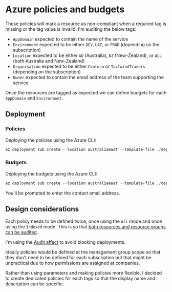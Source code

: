 # Azure policies and budgets

These policies will mark a resource as non-compliant when a required tag is missing or the tag value is invalid. I'm auditing the below tags:

- `AppDomain` expected to contain the name of the service
- `Environment` expected to be either `DEV`, `UAT`, or `PROD` (depending on the subscription)
- `Location` expected to be either `AU` (Australia), `NZ` (New-Zealand), or `ALL` (both Australia and New-Zealand)
- `Organisation` expected to be either `Contoso` or `TailwindTraders` (depending on the subscription)
- `Owner` expected to contain the email address of the team supporting the service

Once the resources are tagged as expected we can define budgets for each `AppDomain` and `Environment`.

## Deployment

### Policies

Deploying the policies using the Azure CLI:

```powershell
az deployment sub create --location australiaeast --template-file ./deploy/tagPolicyInitiative.bicep --parameters @deploy/tagPolicyInitiative.parameters.tailwindtraders-dev.json --name "tagpolicies-$((Get-Date).ToString('yyMMdd-HHmmss'))-$((New-Guid).Guid.Substring(0, 4))"
```

### Budgets

Deploying the budgets using the Azure CLI:

```powershell
az deployment sub create --location australiaeast --template-file ./deploy/budget.bicep --parameters @deploy/budget.parameters.dev.json --name "budgets-$((Get-Date).ToString('yyMMdd-HHmmss'))-$((New-Guid).Guid.Substring(0, 4))"
```

You'll be prompted to enter the contact email address.

## Design considerations

Each policy needs to be defined twice, once using the `All` mode and once using the `Indexed` mode. This is so that [both resources and resource groups can be audited][resource-manager-modes].

I'm using the [Audit affect][affect-audit] to avoid blocking deployments.

Ideally policies would be defined at the management group scope so that they don't need to be defined for each subscription but that might be unpractical due to how permissions are assigned at companies.

Rather than using parameters and making policies more flexible, I decided to create dedicated policies for each tags so that the display name and description can be specific.

[affect-audit]: https://docs.microsoft.com/en-au/azure/governance/policy/concepts/effects#audit
[resource-manager-modes]: https://docs.microsoft.com/en-au/azure/governance/policy/concepts/definition-structure#resource-manager-modes
